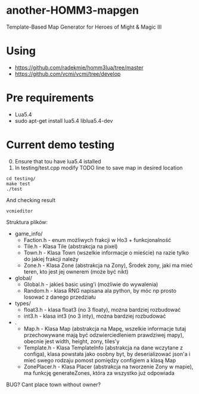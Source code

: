 # another-HOMM3-mapgen
Template-Based Map Generator for Heroes of Might &amp; Magic III


# Using 
* https://github.com/radekmie/homm3lua/tree/master
* https://github.com/vcmi/vcmi/tree/develop

# Pre requirements 
* Lua5.4
* sudo apt-get install lua5.4 liblua5.4-dev

# Current demo testing
0. Ensure that tou have lua5.4 istalled
1. In testing/test.cpp modify TODO line to save map in desired location 
```
cd testing/
make test
./test
```

And checking result
```
vcmieditor
```

Struktura plików:
- game_info/ 
    - Faction.h - enum możliwych frakcji w Ho3 + funkcjonalność
    - Tile.h - Klasa Tile (abstrakcja na pixel)
    - Town.h - Klasa Town (wszelkie informacje o mieście) na razie tylko do jakiej frakcji należy
    - Zone.h - Klasa Zone (abstrakcja na Zony), Środek zony, jaki ma mieć teren, kto jest jej ownerem (może być nikt)
- global/
    - Global.h - jakieś basic using'i (możliwie do wywalenia)
    - Random.h - klasa RNG napisana ala python, by móc np prosto losować z danego przedziału
- types/
    - float3.h - klasa float3 (no 3 floaty), można bardziej rozbudować
    - int3.h - klasa int3 (no 3 inty), można bardziej rozbudować
- .
    - Map.h - Klasa Map (abstrakcja na Mapę, wszelkie informacje tutaj przechowywane mają być odzwierciedleniem prawdziwej mapy), obecnie jest width, height, zony, tiles'y
    - Template.h - Klasa TemplateInfo (abstrakcja na dane wczytane z configa), klasa powstała jako osobny byt, by deserializować json'a i mieć swego rodzaju pomost pomiędzy configiem a klasą Map
    - ZonePlacer.h - Klasa Placer (abstrakcja na tworzenie Zony w mapie), ma funkcję generateZones, która za wszystko już odpowiada

BUG? 
Cant place town without owner?